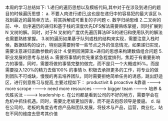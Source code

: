 本周的学习总结如下:
1.递归的遍历思想以及模板代码,其中对于在涉及到递归的题目的时候遍历思想：
    a. 不要人肉进行递归,这也是在递归中的容易犯的最大误区
    b. 找到最近的最简单方法，将其拆解成可重复的子问题
    c. 数学归纳思维
2.二叉树的前、中、后序遍历的递归和基于栈的深度优先DFS解法需要熟练掌握，同时扩展到N 叉树的解。同时，对于N 叉树的广度优先遍历算法BFS的递归和使用队列的解法 也需要熟练掌握。
3.树的遍历如果基于队列或栈的结构来实现，需要注意入栈时候，数据结构的设计，特别是需要附带一些节点之外的信息情况，如果递归实现，需要注意递归函数参数的设计
4.使用回溯算法+递归的思想来构建数值组合问题
5.职业发展的思考与总结
    a. 需要将事情的优先重紧急程度排列，焦距于有重要影响力的事情，同时，需要将做的事情完整的做完，而不是只一个大概或95%。而是需要投入120%的精力去做100% 的事情
    b. 积极去承担更多的工作，将专业的做到团队不可或缺，慢慢的再去培养团队，同时需要拒绝简单任务的诱惑，跳出舒适区，进行刻意练习与提高,主要过程如下：
    productivit & proactive &靠谱 ----> more scrope ----> need more resources ----> bigger team ----> 培养 & 优胜劣汰 ----> leadership
    c. 在公司都是看到公司的不好的地方，需要学会在危机中抓住机遇。同时，需要比老板更加厉害，而不是去抱怨领导是傻逼。
    d. 站在公司的，老板的角度去考虑产品和团队发展，将技术与产品，运营，商业化，站在不同的维度去思考其价值 
